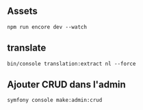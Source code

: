 ## Assets
``npm run encore dev --watch``

## translate
``bin/console translation:extract nl --force``

## Ajouter CRUD dans l'admin
``symfony console make:admin:crud``